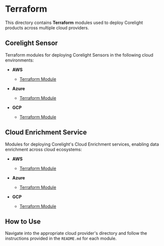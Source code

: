 # Terraform

This directory contains **Terraform** modules used to deploy Corelight products
across multiple cloud providers.

## Corelight Sensor

Terraform modules for deploying Corelight Sensors in the following cloud
environments:

- **AWS**

  - [Terraform Module](./sensor/aws/README.md)

- **Azure**

  - [Terraform Module](./sensor/azure/README.md)

- **GCP**

  - [Terraform Module](./sensor/gcp/README.md)

## Cloud Enrichment Service

Modules for deploying Corelight's Cloud Enrichment services, enabling data
enrichment across cloud ecosystems:

- **AWS**

  - [Terraform Module](./cloud-enrichment/aws/README.md)

- **Azure**

  - [Terraform Module](./cloud-enrichment/azure/README.md)

- **GCP**

  - [Terraform Module](./cloud-enrichment/gcp/README.md)

## How to Use

Navigate into the appropriate cloud provider's directory and follow the
instructions provided in the `README.md` for each module.
